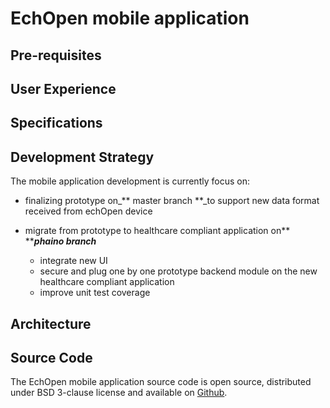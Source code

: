 # EchOpen mobile application

## Pre-requisites

## User Experience

## Specifications

## Development Strategy

The mobile application development is currently focus on: 

* finalizing prototype on_** master branch **_to support new data format received from echOpen device

* migrate from prototype to healthcare compliant application on** **_**phaino branch**_
  * integrate new UI 
  * secure and plug one by one prototype backend module on the new healthcare compliant application 
  * improve unit test coverage 

## Architecture

## Source Code

The EchOpen mobile application source code is open source, distributed under BSD 3-clause license and available on [Github](https://github.com/echopen/PRJ-medtec_androidapp).

